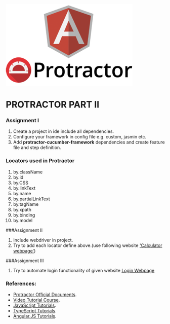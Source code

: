 ![Protractor](./images/protractorLogo.png)
# PROTRACTOR PART II

### Assignment I

1. Create a project in ide include all dependencies.
2. Configure your framework in config file e.g. custom, jasmin etc.
3. Add **protractor-cucumber-framework** dependencies and create feature file and step definition.


### Locators used in Protractor 

1. by.className
2. by.id
3. by.CSS
4. by.linkText
5. by.name
6. by.partialLinkText
7. by.tagName
8. by.xpath
9. by.binding
10. by.model

###Assignment II

1. Include webdriver in project.
2. Try to add each locator define above.(use following website ['Calculator webpage'](http://juliemr.github.io/protractor-demo/))

###Assignment III

1. Try to automate login functionality of given website [Login Webpage](https://www.globalsqa.com/angularJs-protractor/registration-login-example/#/login)


### References:

- [Protractor Official Documents](https://www.protractortest.org/#/).
- [Video Tutorial Course](https://www.udemy.com/course/protractor-tutorial/).
- [JavaScript Tutorials](https://www.w3schools.com/js/).
- [TypeScript Tutorials](https://www.tutorialspoint.com/typescript/index.htm).
- [Angular.JS Tutorials](https://www.w3schools.com/angular/).



